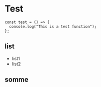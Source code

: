 # Test

```typscript
const test = () => {
  console.log("This is a test function");
};
```

## list

- list1
- list2

## somme
